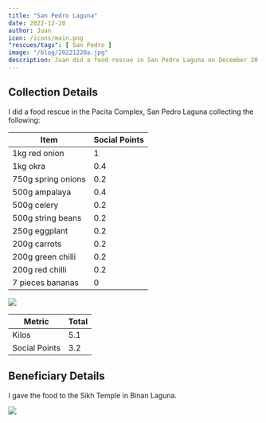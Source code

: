 ```yaml
---
title: "San Pedro Laguna"
date: 2022-12-20
author: Juan
icon: /icons/main.png
"rescues/tags": [ San Pedro ]
image: "/blog/20221220a.jpg"
description: Juan did a food rescue in San Pedro Laguna on December 20
---
```



## Collection Details

I did a food rescue in the Pacita Complex, San Pedro Laguna collecting the following:

Item | Social Points
--- | ---
1kg red onion | 1 
1kg okra | 0.4 
750g spring onions | 0.2
500g ampalaya | 0.4
500g celery | 0.2
500g string beans | 0.2
250g eggplant | 0.2
200g carrots | 0.2
200g green chilli | 0.2
200g red chilli | 0.2
7 pieces bananas | 0



![](/blog/221220a.jpg)

Metric | Total
--- | ---
Kilos | 5.1
Social Points | 3.2


## Beneficiary Details

I gave the food to the Sikh Temple in Binan Laguna.

![](/blog/221220b.jpg)

